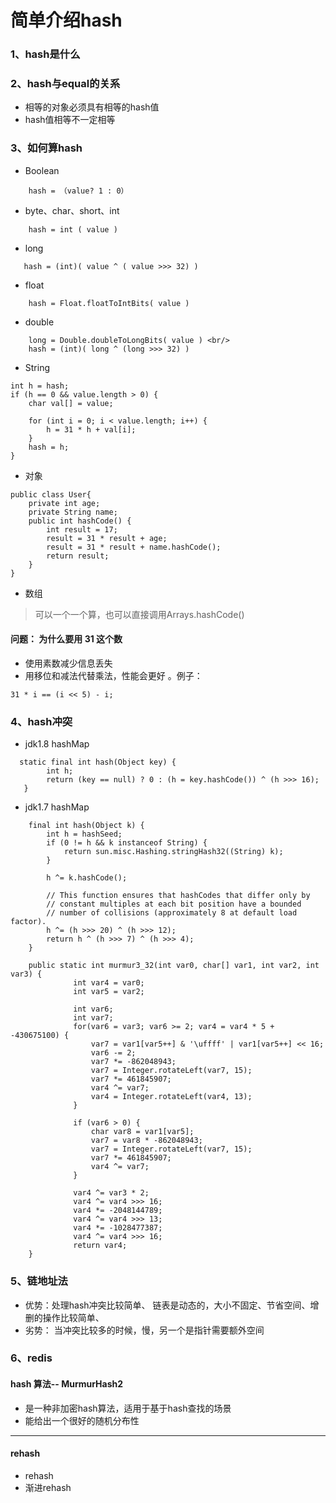 
 # 简单介绍hash
 ### 1、hash是什么
 ### 2、hash与equal的关系
  - 相等的对象必须具有相等的hash值
  - hash值相等不一定相等
 ### 3、如何算hash
  -  Boolean  
  ```
      hash = （value? 1 : 0）
  ```
  -  byte、char、short、int  
  ```
      hash = int ( value )
  ```
  -  long 
  ```
     hash = (int)( value ^ ( value >>> 32) )
  ```
  -  float 
  ```
      hash = Float.floatToIntBits( value )
  ```
  -  double 
  ```    
      long = Double.doubleToLongBits( value ) <br/>
      hash = (int)( long ^ (long >>> 32) )
  ```
  -  String 
  ```
  int h = hash;
  if (h == 0 && value.length > 0) {
      char val[] = value;
  
      for (int i = 0; i < value.length; i++) {
          h = 31 * h + val[i];
      }
      hash = h;
  }
 ```
 - 对象
 ```
 public class User{
     private int age;
     private String name;
     public int hashCode() {
         int result = 17;
         result = 31 * result + age;
         result = 31 * result + name.hashCode();
         return result;
     }
 }
 ```
 - 数组
 >  可以一个一个算，也可以直接调用Arrays.hashCode()
 #### 问题： 为什么要用 31 这个数
 - 使用素数减少信息丢失
 - 用移位和减法代替乘法，性能会更好 。例子：
  ``` 
  31 * i == (i << 5) - i;
  ```
 ### 4、hash冲突
  - jdk1.8 hashMap
  ```
    static final int hash(Object key) {
          int h;
          return (key == null) ? 0 : (h = key.hashCode()) ^ (h >>> 16);
     }
  ```
  - jdk1.7 hashMap 
  ```
      final int hash(Object k) {
          int h = hashSeed;
          if (0 != h && k instanceof String) {
              return sun.misc.Hashing.stringHash32((String) k);
          }
  
          h ^= k.hashCode();
  
          // This function ensures that hashCodes that differ only by
          // constant multiples at each bit position have a bounded
          // number of collisions (approximately 8 at default load factor).
          h ^= (h >>> 20) ^ (h >>> 12);
          return h ^ (h >>> 7) ^ (h >>> 4);
      }
      
      public static int murmur3_32(int var0, char[] var1, int var2, int var3) {
      			int var4 = var0;
      			int var5 = var2;
      
      			int var6;
      			int var7;
      			for(var6 = var3; var6 >= 2; var4 = var4 * 5 + -430675100) {
      				var7 = var1[var5++] & '\uffff' | var1[var5++] << 16;
      				var6 -= 2;
      				var7 *= -862048943;
      				var7 = Integer.rotateLeft(var7, 15);
      				var7 *= 461845907;
      				var4 ^= var7;
      				var4 = Integer.rotateLeft(var4, 13);
      			}
      
      			if (var6 > 0) {
      				char var8 = var1[var5];
      				var7 = var8 * -862048943;
      				var7 = Integer.rotateLeft(var7, 15);
      				var7 *= 461845907;
      				var4 ^= var7;
      			}
      
      			var4 ^= var3 * 2;
      			var4 ^= var4 >>> 16;
      			var4 *= -2048144789;
      			var4 ^= var4 >>> 13;
      			var4 *= -1028477387;
      			var4 ^= var4 >>> 16;
      			return var4;
      }
  ```
 ### 5、链地址法
 - 优势：处理hash冲突比较简单、 链表是动态的，大小不固定、节省空间、增删的操作比较简单、
 - 劣势： 当冲突比较多的时候，慢，另一个是指针需要额外空间
 
 ### 6、redis
  #### hash 算法-- MurmurHash2
   + 是一种非加密hash算法，适用于基于hash查找的场景
   + 能给出一个很好的随机分布性
   ______
   #### rehash
  - rehash
  - 渐进rehash